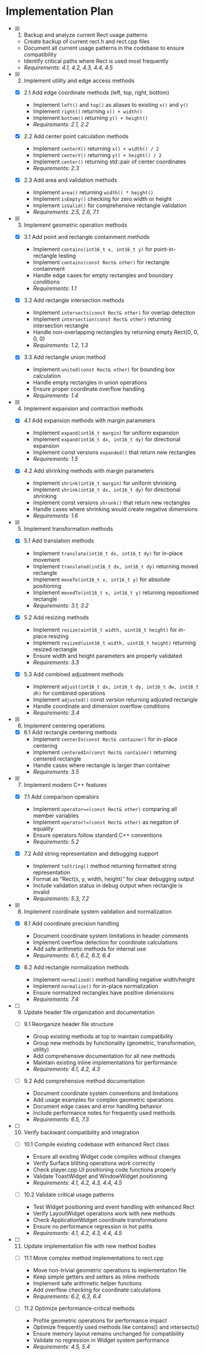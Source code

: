 # Implementation Plan

- [x] 1. Backup and analyze current Rect usage patterns
  - Create backup of current rect.h and rect.cpp files
  - Document all current usage patterns in the codebase to ensure compatibility
  - Identify critical paths where Rect is used most frequently
  - _Requirements: 4.1, 4.2, 4.3, 4.4, 4.5_

- [x] 2. Implement utility and edge access methods
  - [x] 2.1 Add edge coordinate methods (left, top, right, bottom)
    - Implement `left()` and `top()` as aliases to existing `x()` and `y()`
    - Implement `right()` returning `x() + width()`
    - Implement `bottom()` returning `y() + height()`
    - _Requirements: 2.1, 2.2_

  - [x] 2.2 Add center point calculation methods
    - Implement `centerX()` returning `x() + width() / 2`
    - Implement `centerY()` returning `y() + height() / 2`
    - Implement `center()` returning std::pair of center coordinates
    - _Requirements: 2.3_

  - [x] 2.3 Add area and validation methods
    - Implement `area()` returning `width() * height()`
    - Implement `isEmpty()` checking for zero width or height
    - Implement `isValid()` for comprehensive rectangle validation
    - _Requirements: 2.5, 2.6, 7.1_

- [x] 3. Implement geometric operation methods
  - [x] 3.1 Add point and rectangle containment methods
    - Implement `contains(int16_t x, int16_t y)` for point-in-rectangle testing
    - Implement `contains(const Rect& other)` for rectangle containment
    - Handle edge cases for empty rectangles and boundary conditions
    - _Requirements: 1.1_

  - [x] 3.2 Add rectangle intersection methods
    - Implement `intersects(const Rect& other)` for overlap detection
    - Implement `intersection(const Rect& other)` returning intersection rectangle
    - Handle non-overlapping rectangles by returning empty Rect(0, 0, 0, 0)
    - _Requirements: 1.2, 1.3_

  - [x] 3.3 Add rectangle union method
    - Implement `united(const Rect& other)` for bounding box calculation
    - Handle empty rectangles in union operations
    - Ensure proper coordinate overflow handling
    - _Requirements: 1.4_

- [x] 4. Implement expansion and contraction methods
  - [x] 4.1 Add expansion methods with margin parameters
    - Implement `expand(int16_t margin)` for uniform expansion
    - Implement `expand(int16_t dx, int16_t dy)` for directional expansion
    - Implement const versions `expanded()` that return new rectangles
    - _Requirements: 1.5_

  - [x] 4.2 Add shrinking methods with margin parameters
    - Implement `shrink(int16_t margin)` for uniform shrinking
    - Implement `shrink(int16_t dx, int16_t dy)` for directional shrinking
    - Implement const versions `shrunk()` that return new rectangles
    - Handle cases where shrinking would create negative dimensions
    - _Requirements: 1.6_

- [x] 5. Implement transformation methods
  - [x] 5.1 Add translation methods
    - Implement `translate(int16_t dx, int16_t dy)` for in-place movement
    - Implement `translated(int16_t dx, int16_t dy)` returning moved rectangle
    - Implement `moveTo(int16_t x, int16_t y)` for absolute positioning
    - Implement `movedTo(int16_t x, int16_t y)` returning repositioned rectangle
    - _Requirements: 3.1, 3.2_

  - [x] 5.2 Add resizing methods
    - Implement `resize(uint16_t width, uint16_t height)` for in-place resizing
    - Implement `resized(uint16_t width, uint16_t height)` returning resized rectangle
    - Ensure width and height parameters are properly validated
    - _Requirements: 3.3_

  - [x] 5.3 Add combined adjustment methods
    - Implement `adjust(int16_t dx, int16_t dy, int16_t dw, int16_t dh)` for combined operations
    - Implement `adjusted()` const version returning adjusted rectangle
    - Handle coordinate and dimension overflow conditions
    - _Requirements: 3.4_

- [x] 6. Implement centering operations
  - [x] 6.1 Add rectangle centering methods
    - Implement `centerIn(const Rect& container)` for in-place centering
    - Implement `centeredIn(const Rect& container)` returning centered rectangle
    - Handle cases where rectangle is larger than container
    - _Requirements: 3.5_

- [x] 7. Implement modern C++ features
  - [x] 7.1 Add comparison operators
    - Implement `operator==(const Rect& other)` comparing all member variables
    - Implement `operator!=(const Rect& other)` as negation of equality
    - Ensure operators follow standard C++ conventions
    - _Requirements: 5.2_

  - [x] 7.2 Add string representation and debugging support
    - Implement `toString()` method returning formatted string representation
    - Format as "Rect(x, y, width, height)" for clear debugging output
    - Include validation status in debug output when rectangle is invalid
    - _Requirements: 5.3, 7.2_

- [x] 8. Implement coordinate system validation and normalization
  - [x] 8.1 Add coordinate precision handling
    - Document coordinate system limitations in header comments
    - Implement overflow detection for coordinate calculations
    - Add safe arithmetic methods for internal use
    - _Requirements: 6.1, 6.2, 6.3, 6.4_

  - [x] 8.2 Add rectangle normalization methods
    - Implement `normalized()` method handling negative width/height
    - Implement `normalize()` for in-place normalization
    - Ensure normalized rectangles have positive dimensions
    - _Requirements: 7.4_

- [ ] 9. Update header file organization and documentation
  - [ ] 9.1 Reorganize header file structure
    - Group existing methods at top to maintain compatibility
    - Group new methods by functionality (geometric, transformation, utility)
    - Add comprehensive documentation for all new methods
    - Maintain existing inline implementations for performance
    - _Requirements: 4.1, 4.2, 4.3_

  - [ ] 9.2 Add comprehensive method documentation
    - Document coordinate system conventions and limitations
    - Add usage examples for complex geometric operations
    - Document edge cases and error handling behavior
    - Include performance notes for frequently used methods
    - _Requirements: 6.5, 7.3_

- [ ] 10. Verify backward compatibility and integration
  - [ ] 10.1 Compile existing codebase with enhanced Rect class
    - Ensure all existing Widget code compiles without changes
    - Verify Surface blitting operations work correctly
    - Check player.cpp UI positioning code functions properly
    - Validate ToastWidget and WindowWidget positioning
    - _Requirements: 4.1, 4.2, 4.3, 4.4, 4.5_

  - [ ] 10.2 Validate critical usage patterns
    - Test Widget positioning and event handling with enhanced Rect
    - Verify LayoutWidget operations work with new methods
    - Check ApplicationWidget coordinate transformations
    - Ensure no performance regression in hot paths
    - _Requirements: 4.1, 4.2, 4.3, 4.4, 4.5_

- [ ] 11. Update implementation file with new method bodies
  - [ ] 11.1 Move complex method implementations to rect.cpp
    - Move non-trivial geometric operations to implementation file
    - Keep simple getters and setters as inline methods
    - Implement safe arithmetic helper functions
    - Add overflow checking for coordinate calculations
    - _Requirements: 6.2, 6.3, 6.4_

  - [ ] 11.2 Optimize performance-critical methods
    - Profile geometric operations for performance impact
    - Optimize frequently used methods like contains() and intersects()
    - Ensure memory layout remains unchanged for compatibility
    - Validate no regression in Widget system performance
    - _Requirements: 4.5, 5.4_